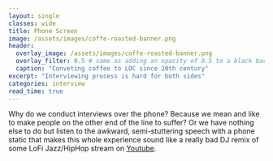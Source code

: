 ```yaml
---
layout: single
classes: wide
title: Phone Screen
image: /assets/images/coffe-roasted-banner.png
header:
  overlay_image: /assets/images/coffe-roasted-banner.png
  overlay_filter: 0.5 # same as adding an opacity of 0.5 to a black background
  caption: "Conveting coffee to LOC since 20th century"
excerpt: "Interviewing process is hard for both sides"
categories: interview
read_time: true
---
```


Why do we conduct interviews over the phone?
Because we mean and like to make people on the other end of the line to suffer?
Or we have nothing else to do but listen to the awkward, semi-stuttering speech with a phone static that makes this whole experience sound like a really bad DJ remix of some LoFi Jazz/HipHop stream on [Youtube](https://www.youtube.com/results?search_query=lofi+hip+hop).